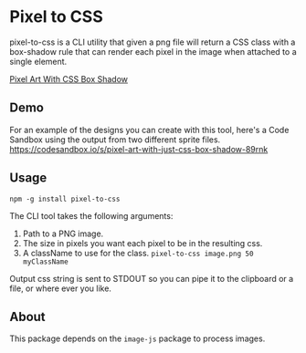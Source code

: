 # Pixel to CSS

pixel-to-css is a CLI utility that given a png file will return a CSS class with a box-shadow rule that can render each pixel in the image when attached to a single element.

[Pixel Art With CSS Box Shadow](https://codeworkshop.dev/blog/2020-08-09-pixel-art-with-css-box-shadows/)

## Demo
For an example of the designs you can create with this tool, here's a Code Sandbox using the output from two different sprite files.
https://codesandbox.io/s/pixel-art-with-just-css-box-shadow-89rnk

## Usage

`npm -g install pixel-to-css`

The CLI tool takes the following arguments:
1. Path to a PNG image.
2. The size in pixels you want each pixel to be in the resulting css.
3. A className to use for the class.
`pixel-to-css image.png 50 myClassName`

Output css string is sent to STDOUT so you can pipe it to the clipboard or a file, or where ever you like.

## About

This package depends on the `image-js` package to process images.
